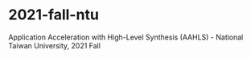 # 2021-fall-ntu
Application Acceleration with High-Level Synthesis (AAHLS) - National Taiwan University, 2021 Fall
